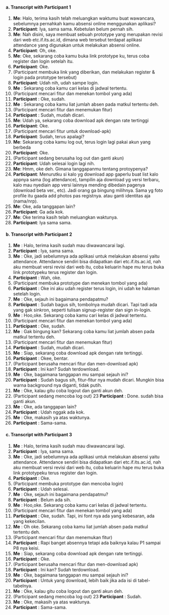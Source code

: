 #### a. Transcript with Participant 1
1. **Me**: Halo, terima kasih telah meluangkan waktumu buat wawancara, sebelumnya pernahkah kamu absensi online menggunakan aplikasi?
2. **Participant**: Iya, sama sama. Kebetulan belum pernah sih.
3. **Me**: Nah disini, saya membuat sebuah prototype yang merupakan revisi dari web etc.if.its.ac.id, dimana web tersebut terdapat aplikasi attendance yang digunakan untuk melakukan absensi online.
4. **Participant**: Oh, oke.
5. **Me**: Oke, sekarang coba kamu buka link prototype ku, terus coba register dan login setelah itu.
6. **Participant**: Oke.
7. (Participant membuka link yang diberikan, dan melakukan register & login pada prototype tersebut)
8. **Participant**: Udah nih, udah sampe login.
9. **Me** : Sekarang coba kamu cari kelas di jadwal tertentu.
10. (Participant mencari fitur dan menekan tombol yang ada)
11. **Participant** : Oke, sudah.
12. **Me** : Sekarang coba kamu liat jumlah absen pada matkul tertentu deh.
13. (Participant mencari fitur dan menemukan fitur)
14. **Participant** : Sudah, mudah dicari.
15. **Me**: Udah ya, sekarang coba download apk dengan rate tertinggi
16. **Participant**: Oke.
17. (Participant mencari fitur untuk download-apk)
18. **Participant**: Sudah, terus apalagi?
19. **Me**: Sekarang coba kamu log out, terus login lagi pakai akun yang berbeda
20. **Participant**: Oke.
21. (Participant sedang berusaha log out dan ganti akun)
22. **Participant**: Udah selesai login lagi nih.
23. **Me**: Hmm, oke deh. Gimana tanggapanmu tentang protoypenya?
24. **Participant**: Menurutku si kalo yg download app gaperlu buat list kalo appnya sama (log attendance), tampilin aja download yg versi terbaru, kalo mau nyediain app versi lainnya mending dibedain pagenya (download beta ver., etc). Jadi orang ga bingung milihnya. Sama yg foto profile itu gaada add photos pas registnya. atau ganti identitas aja (nama/nrp).
25. **Me**: Oke, ada tanggapan lain?
26. **Participant**: Ga ada kok.
27. **Me**: Oke terima kasih telah meluangkan waktunya.
28. **Participant**: Iya sama sama.

#### b. Transcript with Participant 2
1. **Me** : Halo, terima kasih sudah mau diwawancarai lagi.
2. **Participant** : Iya, sama sama.
3. **Me** : Oke, jadi sebelumnya ada aplikasi untuk melakukan absensi yaitu attendance. Attendance sendiri bisa didapatkan dari etc.if.its.ac.id, nah aku membuat versi revisi dari web itu, coba keluarin hape mu terus buka link prototypeku terus register dan login.
4. **Participant** : Wah, oke.
5. (Participant membuka prototype dan menekan tombol yang ada)
6. **Participant** : Oke ini aku udah register terus login, ini udah ke halaman setelah login.
7. **Me** : Oke, sejauh ini bagaimana pendapatmu?
8. **Participant** : Sudah bagus sih, tombolnya mudah dicari. Tapi tadi ada yang gak sinkron, seperti tulisan signup-register dan sign in-login.
9. **Me** : Hoo,oke. Sekarang coba kamu cari kelas di jadwal tertentu.
10. (Participant mencari fitur dan menekan tombol yang ada)
11. **Participant** : Oke, sudah.
12. **Me** : Gak bingung kan? Sekarang coba kamu liat jumlah absen pada matkul tertentu deh.
13. (Participant mencari fitur dan menemukan fitur)
14. **Participant** : Sudah, mudah dicari.
15. **Me** : Siap, sekarang coba download apk dengan rate tertinggi.
16. **Participant** : Okee, bentar.
17. (Participant berusaha mencari fitur dan men-download apk)
18. **Participant** : Ini kan? Sudah terdownload.
19. **Me** : Oke, bagaimana tanggapan mu sampai sejauh ini?
20. **Participant** : Sudah bagus sih, fitur-fitur nya mudah dicari. Mungkin bisa warna background nya diganti, tidak putih.
21. **Me** : Oke, kalau gitu coba logout dan ganti akun deh.
22. (Participant sedang mencoba log out)
23 **Participant** : Done. sudah bisa ganti akun.
24. **Me** : Oke, ada tanggapan lain?
25. **Participant** : Udah nggak ada kok.
26. **Me** : Oke, makasih ya atas waktunya.
27. **Participant** : Sama-sama.

#### c. Transcript with Participant 3
1. **Me** : Halo, terima kasih sudah mau diwawancarai lagi.
2. **Participant** : Iya, sama sama.
3. **Me** : Oke, jadi sebelumnya ada aplikasi untuk melakukan absensi yaitu attendance. Attendance sendiri bisa didapatkan dari etc.if.its.ac.id, nah aku membuat versi revisi dari web itu, coba keluarin hape mu terus buka link prototypeku terus register dan login.
4. **Participant** : Oke.
5. (Participant membuka prototype dan mencoba login)
6. **Participant** : Udah selesai.
7. **Me** : Oke, sejauh ini bagaimana pendapatmu?
8. **Participant** : Belum ada sih.
9. **Me** : Hoo,oke. Sekarang coba kamu cari kelas di jadwal tertentu.
10. (Participant mencari fitur dan menekan tombol yang ada)
11. **Participant** : Oke, sudah. Tapi, ini font nya ada yang kebesaran, ada yang kekecilan.
12. **Me** : Oh oke. Sekarang coba kamu liat jumlah absen pada matkul tertentu deh.
13. (Participant mencari fitur dan menemukan fitur)
14. **Participant** : Rapi banget absennya tetapi ada baiknya kalau P1 sampai P8 nya keisi.
15. **Me** : Siap, sekarang coba download apk dengan rate tertinggi.
16. **Participant** : Oke.
17. (Participant berusaha mencari fitur dan men-download apk)
18. **Participant** : Ini kan? Sudah terdownload.
19. **Me** : Oke, bagaimana tanggapan mu sampai sejauh ini?
20. **Participant** : Untuk yang download, lebih baik jika ada isi di tabel-tabelnya.
21. **Me** : Oke, kalau gitu coba logout dan ganti akun deh.
22. (Participant sedang mencoba log out)
23 **Participant** : Sudah.
24. **Me** : Oke, makasih ya atas waktunya.
25. **Participant** : Sama-sama.


